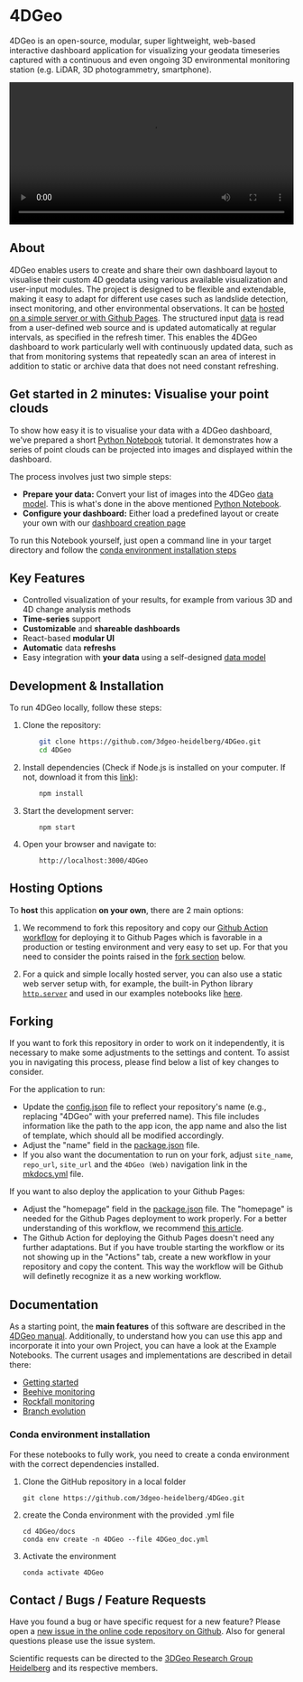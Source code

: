 # 4DGeo

4DGeo is an open-source, modular, super lightweight, web-based interactive dashboard application for visualizing your geodata timeseries captured with a continuous and even ongoing 3D environmental monitoring station (e.g. LiDAR, 3D photogrammetry, smartphone). 

<video width="100%" controls>
  <source src="img/4DGeoTrailer.mp4" type="video/mp4">
</video>

## About

4DGeo enables users to create and share their own dashboard layout to visualise their custom 4D geodata using various available visualization and user-input modules. The project is designed to be flexible and extendable, making it easy to adapt for different use cases such as landslide detection, insect monitoring, and other environmental observations. It can be [hosted on a simple server or with Github Pages](#hosting-options). The structured input [data](Application.md#21-data-model) is read from a user-defined web  source and is updated automatically at regular intervals, as specified in the refresh timer. This enables the 4DGeo dashboard to work particularly well with continuously updated data, such as that from monitoring systems that repeatedly scan an area of interest in addition to static or archive data that does not need constant refreshing.

## Get started in 2 minutes: Visualise your point clouds

To show how easy it is to visualise your data with a 4DGeo dashboard, we've prepared a short [Python Notebook](getting_started.ipynb) tutorial. It demonstrates how a series of point clouds can be projected into images and displayed within the dashboard.

The process involves just two simple steps:

- **Prepare your data:** Convert your list of images into the 4DGeo [data model](Application.md#21-data-model). This is what's done in the above mentioned [Python Notebook](getting_started.ipynb).
- **Configure your dashboard:** Either load a predefined layout or create your own with our [dashboard creation page](Application.md#1-creation-page)

To run this Notebook yourself, just open a command line in your target directory and follow the [conda environment installation steps](#conda-environment-installation)

## Key Features

- Controlled visualization of your results, for example from various 3D and 4D change analysis methods
- **Time-series** support
- **Customizable** and **shareable dashboards**
- React-based **modular UI**
- **Automatic** data **refreshs**
- Easy integration with **your data** using a self-designed [data model](Application.md#21-data-model)


## Development & Installation

To run 4DGeo locally, follow these steps:

1. Clone the repository:

    ``` sh
        git clone https://github.com/3dgeo-heidelberg/4DGeo.git
        cd 4DGeo
    ```

2. Install dependencies (Check if Node.js is installed on your computer. If not, download it from this [link](https://nodejs.org/en/download)):

    ``` sh
        npm install
    ```

3. Start the development server:

    ```
        npm start
    ```

4. Open your browser and navigate to:

    ```
        http://localhost:3000/4DGeo
    ```

## Hosting Options

To **host** this application **on your own**, there are 2 main options:

1. We recommend to fork this repository and copy our [Github Action workflow](https://github.com/3dgeo-heidelberg/4DGeo/blob/main/.github/workflows/react-deploy.yml) for deploying it to Github Pages which is favorable in a production or testing environment and very easy to set up. For that you need to consider the points raised in the [fork section](#forking) below. 

2. For a quick and simple locally hosted server, you can also use a static web server setup with, for example, the built-in Python library [`http.server`](https://docs.python.org/3/library/http.server.html) and used in our examples notebooks like [here](rockfall_monitoring.ipynb#visualise-the-data-in-the-dashboard).

## Forking

If you want to fork this repository in order to work on it independently, it is necessary to make some adjustments to the settings and content. To assist you in navigating this process, please find below a list of key changes to consider.   

For the application to run:

- Update the [config.json](https://github.com/3dgeo-heidelberg/4DGeo/blob/main/public/config.json) file to reflect your repository's name (e.g., replacing "4DGeo" with your preferred name). This file includes information like the path to the app icon, the app name and also the list of template, which should all be modified accordingly.
- Adjust the "name" field in the [package.json](https://github.com/3dgeo-heidelberg/4DGeo/blob/main/package.json) file.
- If you also want the documentation to run on your fork, adjust ``site_name``, ``repo_url``, ``site_url`` and the ``4DGeo (Web)`` navigation link in the [mkdocs.yml](https://github.com/3dgeo-heidelberg/4DGeo/blob/main/mkdocs/mkdocs.yml) file.

If you want to also deploy the application to your Github Pages:

- Adjust the "homepage" field in the [package.json](https://github.com/3dgeo-heidelberg/4DGeo/blob/main/package.json) file. The "homepage" is needed for the Github Pages deployment to work properly. For a better understanding of this workflow, we recommend [this article](https://blog.logrocket.com/gh-pages-react-apps/).
- The Github Action for deploying the Github Pages doesn't need any further adaptations. But if you have trouble starting the workflow or its not showing up in the "Actions" tab, create a new workflow in your repository and copy the content. This way the workflow will be Github will definetly recognize it as a new working workflow.

## Documentation

As a starting point, the **main features** of this software are described in the [4DGeo manual](Application.md). Additionally, to understand how you can use this app and incorporate it into your own Project, you can have a look at the Example Notebooks. The current usages and implementations are described in detail there:

- [Getting started](getting_started.ipynb)
- [Beehive monitoring](beehive.ipynb)
- [Rockfall monitoring](rockfall_monitoring.ipynb)
- [Branch evolution](branch_evolution.ipynb)

### Conda environment installation
For these notebooks to fully work, you need to create a conda environment with the correct dependencies installed.

1. Clone the GitHub repository in a local folder
    ```
    git clone https://github.com/3dgeo-heidelberg/4DGeo.git
    ```
2. create the Conda environment with the provided .yml file
    ```
    cd 4DGeo/docs
    conda env create -n 4DGeo --file 4DGeo_doc.yml
    ```
3. Activate the environment
    ```
    conda activate 4DGeo
    ```

## Contact / Bugs / Feature Requests

Have you found a bug or have specific request for a new feature? Please open a [new issue in the online code repository on Github](https://github.com/3dgeo-heidelberg/4DGeo/issues). Also for general questions please use the issue system.

Scientific requests can be directed to the [3DGeo Research Group Heidelberg](https://www.geog.uni-heidelberg.de/en/3dgeo) and its respective members.
